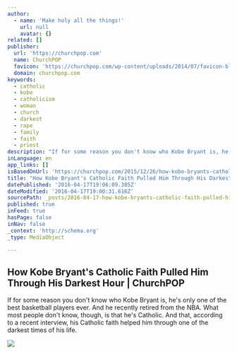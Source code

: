 ```yaml
---
author:
  - name: 'Make holy all the things!'
    url: null
    avatar: {}
related: []
publisher:
  url: 'https://churchpop.com'
  name: ChurchPOP
  favicon: 'https://churchpop.com/wp-content/uploads/2014/07/favicon-blue-background.png'
  domain: churchpop.com
keywords:
  - catholic
  - kobe
  - catholicism
  - woman
  - church
  - darkest
  - rape
  - family
  - faith
  - priest
description: "If for some reason you don't know who Kobe Bryant is, he's only one of the best basketball players ever. And he recently retired from the NBA. What most people don't know, though, is that he's Catholic. And that, according to a recent interview, his Catholic faith helped him through one of the darkest times of his life."
inLanguage: en
app_links: []
isBasedOnUrl: 'https://churchpop.com/2015/12/26/how-kobe-bryants-catholic-faith-pulled-him-through-his-darkest-hour/'
title: "How Kobe Bryant's Catholic Faith Pulled Him Through His Darkest Hour | ChurchPOP"
datePublished: '2016-04-17T19:06:09.385Z'
dateModified: '2016-04-17T19:00:31.616Z'
sourcePath: _posts/2016-04-17-how-kobe-bryants-catholic-faith-pulled-him-through-his-dark.md
published: true
inFeed: true
hasPage: false
inNav: false
_context: 'http://schema.org'
_type: MediaObject

---
```

<article style=""><h1>How Kobe Bryant's Catholic Faith Pulled Him Through His Darkest Hour | ChurchPOP</h1><p>If for some reason you don't know who Kobe Bryant is, he's only one of the best basketball players ever. And he recently retired from the NBA. What most people don't know, though, is that he's Catholic. And that, according to a recent interview, his Catholic faith helped him through one of the darkest times of his life.</p><img src="https://churchpop.com/wp-content/uploads/2015/12/2-9.jpg" /></article>